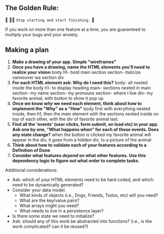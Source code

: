 ## The Golden Rule:

🦸 🦸‍♂️ `Stop starting and start finishing.` 🏁

If you work on more than one feature at a time, you are guaranteed to multiply your bugs and your anxiety.

## Making a plan

1. **Make a drawing of your app. Simple "wireframes"**
1. **Once you have a drawing, name the HTML elements you'll need to realize your vision**
body
h1- bold
main
section
section- italicize vanvouver wa
section
div
1. **For each HTML element ask: Why do I need this?**
body- all nested inside the body
h1- to display heading
main- sections nested in main
section- my name
section- my pronouns
section- where I live
div- my favorite animal, with button to show it pop up
1. **Once we know _why_ we need each element, think about how to implement the "Why" as a "How"**
body first with everything nested inside, then h1, then the main element with the sections nested inside on top of each other, with the div of favorite animal last.
1. **Find all the 'events' (user clicks, form submit, on load etc) in your app. Ask one by one, "What happens when" for each of these events. Does any state change?**
when the button is clicked my favorite animal will appear in the div, it goes from a hidden div, to a picture of the animal
1. **Think about how to validate each of your features according to a Definition of Done**
1. **Consider what features _depend_ on what other features. Use this dependency logic to figure out what order to complete tasks.**

Additional considerations:

-   Ask: which of your HTML elements need to be hard coded, and which need to be dynamically generated?
-   Consider your data model.
    -   What kinds of objects (i.e., Dogs, Friends, Todos, etc) will you need?
    -   What are the key/value pairs?
    -   What arrays might you need?
    -   What needs to live in a persistence layer?
-   Is there some state we need to initialize?
-   Ask: should any of this work be abstracted into functions? (i.e., is the work complicated? can it be reused?)
